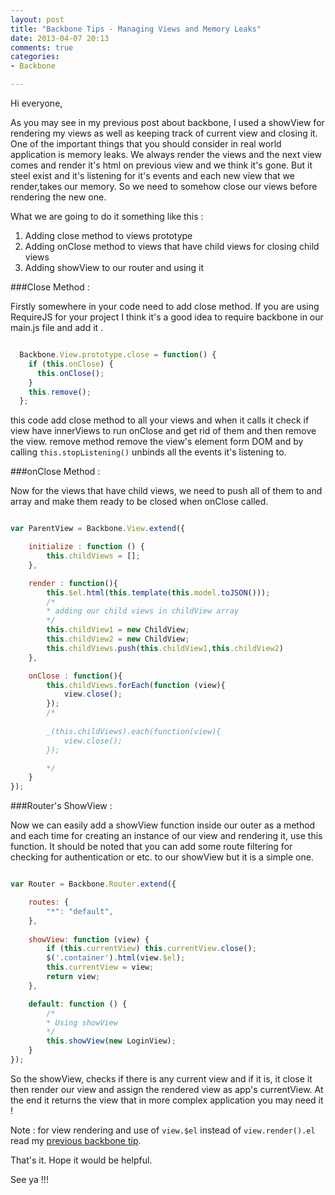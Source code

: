 ```yaml
---
layout: post
title: "Backbone Tips - Managing Views and Memory Leaks"
date: 2013-04-07 20:13
comments: true
categories: 
- Backbone

---
```


Hi everyone,

As you may see in my previous post about backbone, I used a showView for rendering my views as well as keeping track of current view and closing it.
One of the important things that you should consider in real world application is memory leaks. We always render the views and the next view comes and render it's html on previous view and we think it's gone. But it steel exist and it's listening for it's events and each new view that we render,takes our memory. So we need to somehow close our views before rendering the new one.

What we are going to do it something like this :

1. Adding close method to views prototype
2. Adding onClose method to views that have child views for closing child views
3. Adding showView to our router and using it


<!-- more -->

###Close Method :

Firstly somewhere in your code need to add close method. If you are using RequireJS for your project I think it's a good idea to require backbone in our main.js file and add it .

``` js

  Backbone.View.prototype.close = function() {
    if (this.onClose) {
      this.onClose();
    }
    this.remove();
  };


```

this code add close method to all your views and when it calls it check if view have innerViews to run onClose and get rid of them and then remove the view. remove method remove the view's element form DOM and by calling ```this.stopListening()``` unbinds all the events it's listening to. 

###onClose Method : 

Now for the views that have child views, we need to push all of them to and array and make them ready to be closed when onClose called.

``` js 

var ParentView = Backbone.View.extend({

	initialize : function () {
		this.childViews = [];
	},

	render : function(){
		this.$el.html(this.template(this.model.toJSON()));
		/*
		* adding our child views in childView array
		*/
		this.childView1 = new ChildView;
		this.childView2 = new ChildView;
		this.childViews.push(this.childView1,this.childView2)
	},

	onClose : function(){
		this.childViews.forEach(function (view){
			view.close();
		});
		/*
		
        _(this.childViews).each(function(view){
            view.close();
        });

		*/
	}
});

```

###Router's ShowView :

Now we can easily add a showView function inside our outer as a method and each time for creating an instance of our view and rendering it, use this function.
It should be noted that you can add some route filtering for checking for authentication or etc. to our showView but it is a simple one.

``` js

var Router = Backbone.Router.extend({

    routes: {
        "*": "default",
    },
    
    showView: function (view) {
        if (this.currentView) this.currentView.close();
        $('.container').html(view.$el);
        this.currentView = view;
        return view;
    },

    default: function () {
    	/*
    	* Using showView
    	*/
        this.showView(new LoginView);  
    }
});


```
So the showView, checks if there is any current view and if it is, it close it then render our view and assign the rendered view as app's currentView. At the end it returns the view that in more complex application you may need it !


Note : for view rendering and use of ```view.$el``` instead of ```view.render().el``` read my [previous backbone tip](http://danialk.github.io/blog/2013/04/07/backbone-tips-rendering-views-and-their-childviews/).


That's it.
Hope it would be helpful.


See ya !!!